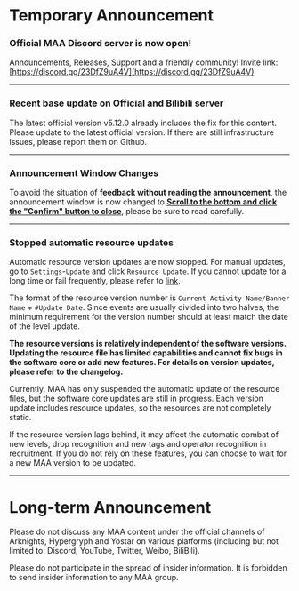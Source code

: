 # Temporary Announcement
### Official MAA Discord server is now open!

Announcements, Releases, Support and a friendly community!
Invite link: [https://discord.gg/23DfZ9uA4V](https://discord.gg/23DfZ9uA4V)

----

### Recent base update on Official and Bilibili server 

The latest official version v5.12.0 already includes the fix for this content. Please update to the latest official version. If there are still infrastructure issues, please report them on Github.

----

### Announcement Window Changes

To avoid the situation of **feedback without reading the announcement**, the announcement window is now changed to <u>**Scroll to the bottom and click the "Confirm" button to close**</u>, please be sure to read carefully.

----

### Stopped automatic resource updates

Automatic resource version updates are now stopped. For manual updates, go to `Settings`-`Update` and click `Resource Update`. If you cannot update for a long time or fail frequently, please refer to [link](https://github.com/MaaAssistantArknights/MaaAssistantArknights/issues/10033).

The format of the resource version number is `Current Activity Name/Banner Name` + `#Update Date`. Since events are usually divided into two halves, the minimum requirement for the version number should at least match the date of the level update.

**The resource versions is relatively independent of the software versions. Updating the resource file has limited capabilities and cannot fix bugs in the software core or add new features. For details on version updates, please refer to the changelog.**

Currently, MAA has only suspended the automatic update of the resource files, but the software core updates are still in progress. Each version update includes resource updates, so the resources are not completely static.

If the resource version lags behind, it may affect the automatic combat of new levels, drop recognition and new tags and operator recognition in recruitment. If you do not rely on these features, you can choose to wait for a new MAA version to be updated.

----

# Long-term Announcement

Please do not discuss any MAA content under the official channels of Arknights, Hypergryph and Yostar on various platforms (including but not limited to: Discord, YouTube, Twitter, Weibo, BiliBili).

Please do not participate in the spread of insider information.
It is forbidden to send insider information to any MAA group.
